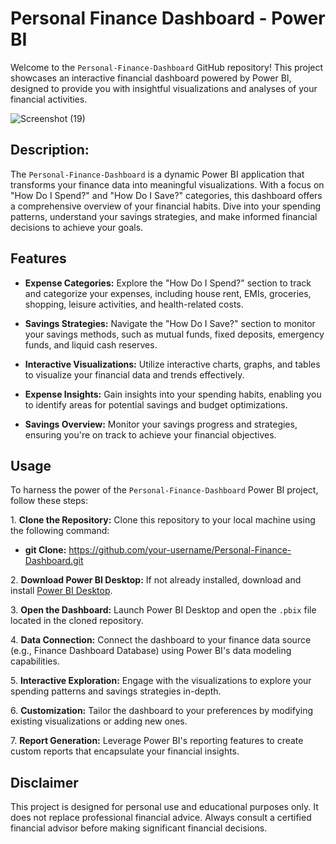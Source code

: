 Personal Finance Dashboard - Power BI
=====================================

Welcome to the `Personal-Finance-Dashboard` GitHub repository! This project showcases an interactive financial dashboard powered by Power BI, designed to provide you with insightful visualizations and analyses of your financial activities.

![Screenshot (19)](https://github.com/PurnaChandar26/Personal-Finance-Dashboard/assets/97793147/88552147-cb38-4c7f-abf9-b0c64eeeeda2)


## Description:

The `Personal-Finance-Dashboard` is a dynamic Power BI application that transforms your finance data into meaningful visualizations. With a focus on "How Do I Spend?" and "How Do I Save?" categories, this dashboard offers a comprehensive overview of your financial habits. Dive into your spending patterns, understand your savings strategies, and make informed financial decisions to achieve your goals.

## Features 

- **Expense Categories:** Explore the "How Do I Spend?" section to track and categorize your expenses, including house rent, EMIs, groceries, shopping, leisure activities, and health-related costs.

- **Savings Strategies:** Navigate the "How Do I Save?" section to monitor your savings methods, such as mutual funds, fixed deposits, emergency funds, and liquid cash reserves.

- **Interactive Visualizations:** Utilize interactive charts, graphs, and tables to visualize your financial data and trends effectively.

- **Expense Insights:** Gain insights into your spending habits, enabling you to identify areas for potential savings and budget optimizations.

- **Savings Overview:** Monitor your savings progress and strategies, ensuring you're on track to achieve your financial objectives.

## Usage

To harness the power of the `Personal-Finance-Dashboard` Power BI project, follow these steps:

1\. **Clone the Repository:** Clone this repository to your local machine using the following command:

- **git Clone:** https://github.com/your-username/Personal-Finance-Dashboard.git

2\. **Download Power BI Desktop:** If not already installed, download and install [Power BI Desktop](https://powerbi.microsoft.com/desktop/).

3\. **Open the Dashboard:** Launch Power BI Desktop and open the `.pbix` file located in the cloned repository.

4\. **Data Connection:** Connect the dashboard to your finance data source (e.g., Finance Dashboard Database) using Power BI's data modeling capabilities.

5\. **Interactive Exploration:** Engage with the visualizations to explore your spending patterns and savings strategies in-depth.

6\. **Customization:** Tailor the dashboard to your preferences by modifying existing visualizations or adding new ones.

7\. **Report Generation:** Leverage Power BI's reporting features to create custom reports that encapsulate your financial insights.


## Disclaimer

This project is designed for personal use and educational purposes only. It does not replace professional financial advice. Always consult a certified financial advisor before making significant financial decisions.
